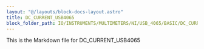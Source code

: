 ```yaml
---
layout: "@/layouts/block-docs-layout.astro"
title: DC_CURRENT_USB4065
block_folder_path: IO/INSTRUMENTS/MULTIMETERS/NI/USB_4065/BASIC/DC_CURRENT_USB4065
---
```


This is the Markdown file for DC_CURRENT_USB4065

